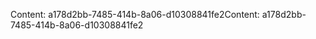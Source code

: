 <span data-ttu-id="c28c1-101">Content: a178d2bb-7485-414b-8a06-d10308841fe2</span><span class="sxs-lookup"><span data-stu-id="c28c1-101">Content: a178d2bb-7485-414b-8a06-d10308841fe2</span></span>